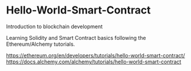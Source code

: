 # Hello-World-Smart-Contract
Introduction to blockchain development

Learning Solidity and Smart Contract basics following the Ethereum/Alchemy tutorials.

https://ethereum.org/en/developers/tutorials/hello-world-smart-contract/
https://docs.alchemy.com/alchemy/tutorials/hello-world-smart-contract
